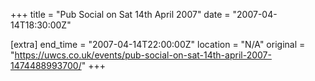 +++
title = "Pub Social on Sat 14th April 2007"
date = "2007-04-14T18:30:00Z"

[extra]
end_time = "2007-04-14T22:00:00Z"
location = "N/A"
original = "https://uwcs.co.uk/events/pub-social-on-sat-14th-april-2007-1474488993700/"
+++



